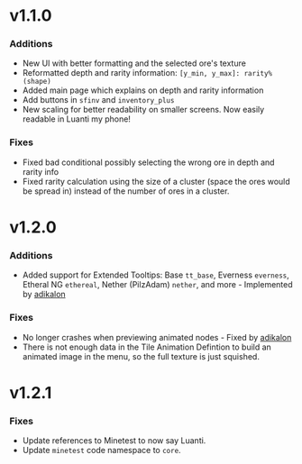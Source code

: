 # v1.1.0
### Additions
* New UI with better formatting and the selected ore's texture
* Reformatted depth and rarity information: `[y_min, y_max]: rarity%  (shape)`
* Added main page which explains on depth and rarity information
* Add buttons in `sfinv` and `inventory_plus`
* New scaling for better readability on smaller screens. Now easily readable in Luanti my phone!
### Fixes
* Fixed bad conditional possibly selecting the wrong ore in depth and rarity info
* Fixed rarity calculation using the size of a cluster (space the ores would be spread in) instead of the number of ores in a cluster.

# v1.2.0
### Additions
* Added support for Extended Tooltips: Base `tt_base`, Everness `everness`, Etheral NG `ethereal`, Nether (PilzAdam) `nether`, and more  - Implemented by [adikalon](https://github.com/adikalon)
### Fixes
* No longer crashes when previewing animated nodes - Fixed by [adikalon](https://github.com/adikalon)
* There is not enough data in the Tile Animation Defintion to build an animated image in the menu, so the full texture is just squished.

# v1.2.1
### Fixes
* Update references to Minetest to now say Luanti.
* Update `minetest` code namespace to `core`.
